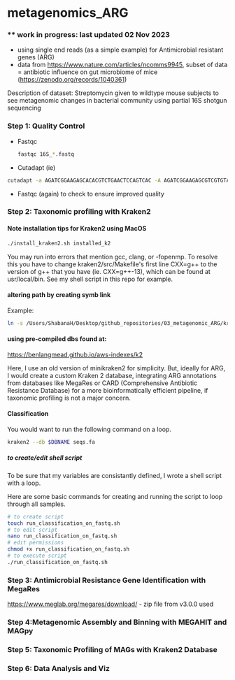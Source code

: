 # metagenomics_ARG
### ** work in progress: last updated 02 Nov 2023
- using single end reads (as a simple example) for Antimicrobial resistant genes (ARG)
- data from https://www.nature.com/articles/ncomms9945, 
subset of data = antibiotic influence on gut microbiome of mice (https://zenodo.org/records/1040361)

Description of dataset:
Streptomycin given to wildtype mouse subjects to see metagenomic changes in bacterial community using partial 16S shotgun sequencing

### Step 1: Quality Control
- Fastqc
  ```bash
  fastqc 16S_*.fastq
  ```
- Cutadapt (ie)
```bash  
cutadapt -a AGATCGGAAGAGCACACGTCTGAACTCCAGTCAC -A AGATCGGAAGAGCGTCGTGTAGGGAAAGAGTGTAGATCTCGGTGGTCGCCGTATCATT -o output_16S*.fastq -u 10 -U 10 -q 20 --minimum-length 36 input_R1.fastq input_R2.fastq
```
- Fastqc (again) to check to ensure improved quality

### Step 2: Taxonomic profiling with Kraken2

#### Note installation tips for Kraken2 using MacOS
```bash
./install_kraken2.sh installed_k2   
```

You may run into errors that mention gcc, clang,  or -fopenmp. 
To resolve this you have to change kraken2/src/Makefile's first line CXX=g++ to the version of g++ that you have (ie. CXX=g++-13), which can be found at usr/local/bin.
See my shell script in this repo for example.

#### altering path by creating symb link

Example:
```bash
ln -s /Users/ShabanaH/Desktop/github_repositories/03_metagenomic_ARG/kraken/kraken2/installed_k2/kraken2 /usr/local/bin/kraken2
```
#### using pre-compiled dbs found at:
https://benlangmead.github.io/aws-indexes/k2

Here, I use an old version of minikraken2 for simplicity. But, ideally for ARG, I would create a custom Kraken 2 database, integrating ARG annotations from databases like MegaRes or CARD (Comprehensive Antibiotic Resistance Database) for a more bioinformatically efficient pipeline, if taxonomic profiling is not a major concern. 

#### Classification
You would want to run the following command on a loop. 
```bash
kraken2 --db $DBNAME seqs.fa
```
##### to create/edit shell script
To be sure that my variables are consistantly defined, I wrote a shell script with a loop.

Here are some basic commands for creating and running the script to loop through all samples.
```bash
# to create script
touch run_classification_on_fastq.sh
# to edit script
nano run_classification_on_fastq.sh
# edit permissions
chmod +x run_classification_on_fastq.sh
# to execute script
./run_classification_on_fastq.sh
```



### Step 3: Antimicrobial Resistance Gene Identification with MegaRes
https://www.meglab.org/megares/download/ - zip file from v3.0.0 used

### Step 4:Metagenomic Assembly and Binning with MEGAHIT and MAGpy

### Step 5: Taxonomic Profiling of MAGs with Kraken2 Database

### Step 6: Data Analysis and Viz

